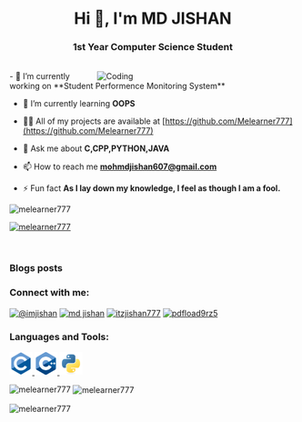 <h1 align="center">Hi 👋, I'm MD JISHAN</h1>
<h3 align="center">1st Year Computer Science Student</h3><br>

<img align="right" alt="Coding" width="350" src="https://github.com/Melearner777/Melearner777/assets/152049778/d553cd9b-869c-4c56-8ba3-85bcdde98ccc">
- 🔭 I’m currently working on **Student Performence Monitoring System**

- 🌱 I’m currently learning **OOPS**

- 👨‍💻 All of my projects are available at [https://github.com/Melearner777](https://github.com/Melearner777)

- 💬 Ask me about **C,CPP,PYTHON,JAVA**

- 📫 How to reach me **mohmdjishan607@gmail.com**

- ⚡ Fun fact **As I lay down my knowledge, I feel as though I am a fool.**
<p align="left"> <img src="https://komarev.com/ghpvc/?username=melearner777&label=Profile%20views&color=0e75b6&style=flat" alt="melearner777" /> </p>

<p align="left"> <a href="https://github.com/ryo-ma/github-profile-trophy"><img src="https://github-profile-trophy.vercel.app/?username=melearner777" alt="melearner777" /></a> </p>

<p align="left"> <a href="https://twitter.com/" target="blank"><img src="https://img.shields.io/twitter/follow/?logo=twitter&style=for-the-badge" alt="" /></a> </p>



### Blogs posts
<!-- BLOG-POST-LIST:START -->
<!-- BLOG-POST-LIST:END -->

<h3 align="left">Connect with me:</h3>
<p align="left">
<a href="https://dev.to/@imjishan" target="blank"><img align="center" src="https://raw.githubusercontent.com/rahuldkjain/github-profile-readme-generator/master/src/images/icons/Social/devto.svg" alt="@imjishan" height="30" width="40" /></a>
<a href="https://linkedin.com/in/md jishan" target="blank"><img align="center" src="https://raw.githubusercontent.com/rahuldkjain/github-profile-readme-generator/master/src/images/icons/Social/linked-in-alt.svg" alt="md jishan" height="30" width="40" /></a>
<a href="https://instagram.com/itzjishan777" target="blank"><img align="center" src="https://raw.githubusercontent.com/rahuldkjain/github-profile-readme-generator/master/src/images/icons/Social/instagram.svg" alt="itzjishan777" height="30" width="40" /></a>
<a href="https://auth.geeksforgeeks.org/user/pdfload9rz5" target="blank"><img align="center" src="https://raw.githubusercontent.com/rahuldkjain/github-profile-readme-generator/master/src/images/icons/Social/geeks-for-geeks.svg" alt="pdfload9rz5" height="30" width="40" /></a>
</p>

<h3 align="left">Languages and Tools:</h3>
<p align="left"> <a href="https://www.cprogramming.com/" target="_blank" rel="noreferrer"> <img src="https://raw.githubusercontent.com/devicons/devicon/master/icons/c/c-original.svg" alt="c" width="40" height="40"/> </a> <a href="https://www.w3schools.com/cpp/" target="_blank" rel="noreferrer"> <img src="https://raw.githubusercontent.com/devicons/devicon/master/icons/cplusplus/cplusplus-original.svg" alt="cplusplus" width="40" height="40"/> </a> <a href="https://www.python.org" target="_blank" rel="noreferrer"> <img src="https://raw.githubusercontent.com/devicons/devicon/master/icons/python/python-original.svg" alt="python" width="40" height="40"/> </a> </p>

<p><img align="left" src="https://github-readme-stats.vercel.app/api/top-langs?username=melearner777&show_icons=true&locale=en&layout=compact" alt="melearner777" /></p>

<p>&nbsp;<img align="center" src="https://github-readme-stats.vercel.app/api?username=melearner777&show_icons=true&locale=en" alt="melearner777" /></p>

<p><img align="center" src="https://github-readme-streak-stats.herokuapp.com/?user=melearner777&" alt="melearner777" /></p>
